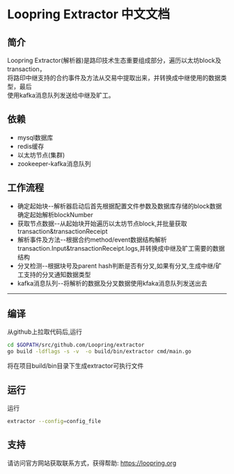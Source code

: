 # Loopring Extractor 中文文档

## 简介
Loopring Extractor(解析器)是路印技术生态重要组成部分，遍历以太坊block及transaction，<br>
将路印中继支持的合约事件及方法从交易中提取出来，并转换成中继使用的数据类型，最后<br>
使用kafka消息队列发送给中继及旷工。

## 依赖
* mysql数据库
* redis缓存
* 以太坊节点(集群)
* zookeeper-kafka消息队列

## 工作流程

* 确定起始块--解析器启动后首先根据配置文件参数及数据库存储的block数据确定起始解析blockNumber
* 获取节点数据--从起始块开始遍历以太坊节点block,并批量获取transaction&transactionReceipt
* 解析事件及方法--根据合约method/event数据结构解析transaction.Input&transactionReceipt.logs,并转换成中继及旷工需要的数据结构
* 分叉检测--根据块号及parent hash判断是否有分叉,如果有分叉,生成中继/矿工支持的分叉通知数据类型
* kafka消息队列--将解析的数据及分叉数据使用kfaka消息队列发送出去

---

## 编译
从github上拉取代码后,运行
```bash
cd $GOPATH/src/github.com/Loopring/extractor
go build -ldflags -s -v  -o build/bin/extractor cmd/main.go
```
将在项目build/bin目录下生成extractor可执行文件

## 运行
运行
```bash
extractor --config=config_file
```

## 支持
请访问官方网站获取联系方式，获得帮助: https://loopring.org